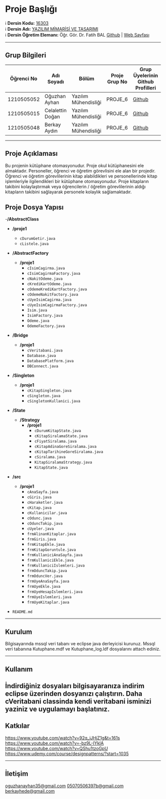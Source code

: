 # Proje Başlığı

:information_source: **Dersin Kodu:** [16303](https://ebp.klu.edu.tr/Ders/dersDetay/YAZ16303/716026/tr)  
:information_source: **Dersin Adı:** [YAZILIM MİMARİSİ VE TASARIMI](https://ebp.klu.edu.tr/Ders/dersDetay/YAZ16303/716026/tr)  
:information_source: **Dersin Öğretim Elemanı:** Öğr. Gör. Dr. Fatih BAL  [Github](https://github.com/balfatih)   |    [Web Sayfası](https://balfatih.github.io/)
   
---

## Grup Bilgileri

| Öğrenci No     |Adı Soyadı                 | Bölüm                          | Proje Grup No | Grup Üyelerinin Github Profilleri              |
|-------------------|---------------------------|------------------------------|--------------------|-----------------------------------------------------|
| 1210505052   | Oğuzhan Ayhan       | Yazılım Mühendisliği    | PROJE_6         | [Github](https://github.com/oguzhanayhan16)     |
| 1210505015   | Celalettin Doğan     | Yazılım Mühendisliği    | PROJE_6         | [Github](https://github.com/ValyrianAtreides)      |
| 1210505048   | Berkay Aydın             | Yazılım Mühendisliği    | PROJE_6         | [Github](https://github.com/CelalettinDogan)     |

---

## Proje Açıklaması

Bu projenin kütüphane otomasyonudur. Proje okul kütüphanesini ele almaktadır. Personeller, öğrenci ve öğretim görevlisini ele alan 
bir projedir. Öğrenci ve öğretim görevlilerinin kitap alabildikleri ve personellerinde kitap işlemleriyle ilgilendikleri bir kütüphane otomasyonudur.
Proje kitapların takibini kolaylaştırmak veya öğrencilerin / öğretim görevlilerinin aldığı kitapların takibini sağlayarak personele kolaylık sağlamaktadır.


## Proje Dosya Yapısı


-**/AbstractClass**
  - **/proje1**
    - `cDurumGetir.java`
    - `cListele.java`
- **/AbstractFactory**
  - **/proje1**
    - `cIsimCagirma.java`
    - `cIsimCagirmaFactory.java`
    - `cNakitOdeme.java`
    - `cKrediKartOdeme.java`
    - `cOdemeKrediKartFactory.java` 
    - `cOdemeNakitFactory.java`
    - `cUyeIsimCagirma.java`
    - `cUyeIsimCagirmaFactory.java`
    - `Isim.java`
    - `IsimFactory.java`
    - `Odeme.java`
    - `OdemeFactory.java`
- **/Bridge**
  - **/proje1**
    - `cVeritabani.java`
    - `Database.java`
    - `DatabasePlatform.java`
    - `DBConnect.java`
- **/Singleton**
  - **/proje1**
    - `cKitapSingleton.java`
    - `cSingleton.java`
    - `cSingletonKullanici.java`
- **/State**
  - **/Strategy**
    - **/proje1**
       - `cDurumKitapState.java`
       - `cKitapSiralamaState.java`
       - `cFiyatSiralama.java`
       - `cKitapAdinaGoreSiralama.java`
       - `cKitapTarihineGoreSiralama.java`
       - `cSiralama.java` 
       - `KitapSiralamaStrategy.java`
       - `KitapState.java`


- **/src**
  - **/proje1**
    - `cAnaSayfa.java`
    - `cGiris.java`
    - `cHaraketler.java`
    - `cKitap.java`
    - `cKullanicilar.java`
    - `cOdunc.java`
    - `cOduncTakip.java`
    - `cUyeler.java`
    - `frmAlinanKitaplar.java`
    - `frmGiris.java`
    - `frmKitapEkle.java`
    - `frmKitapGoruntule.java`
    - `frmKullaniciAnaSayfa.java`
    - `frmKullaniciEkle.java`
    - `frmKullaniciIslemleri.java`
    - `frmOduncTakip.java`
    - `frmOduncVer.java`
    - `frmUyeAnaSayfa.java`
    - `frmUyeEkle.java`
    - `frmUyeHesapIslemleri.java`
    - `frmUyeIslemleri.java`
    - `frmUyeKitaplar.java`



- `README.md`

---



## Kurulum

Bilgisayarında mssql veri tabanı ve eclipse java derleyicisi kurunuz. Mssql veri tabanına Kutuphane.mdf ve Kutuphane_log.ldf dosyalarını 
attach ediniz.

---

## Kullanım
 İndirdiğiniz dosyaları bilgisayaranıza indirim eclipse üzerinden dosyanızı çalıştırın. Daha cVeritabani classinda kendi veritabani
isminizi yaziniz ve uygulamayı başlatınız.
---

## Katkılar
https://www.youtube.com/watch?v=92q_iJHjZ1g&t=161s
https://www.youtube.com/watch?v=-bz9L-IYkIA
https://www.youtube.com/watch?v=QShu1tzoGpU
https://www.udemy.com/course/designpatterns/?start=1035

---

## İletişim

oguzhanayhan35@gmail.com	 05070506397b@gmail.com berkayhede@gmail.com
